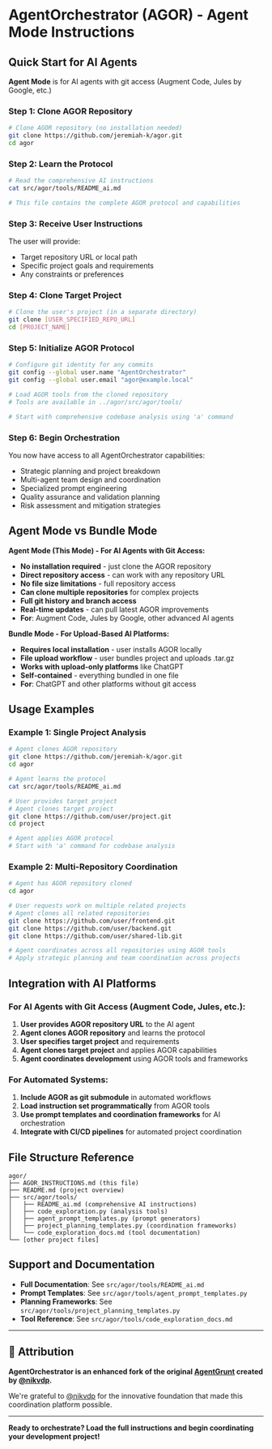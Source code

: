 # AgentOrchestrator (AGOR) - Agent Mode Instructions

## Quick Start for AI Agents

**Agent Mode** is for AI agents with git access (Augment Code, Jules by Google, etc.)

### Step 1: Clone AGOR Repository

```bash
# Clone AGOR repository (no installation needed)
git clone https://github.com/jeremiah-k/agor.git
cd agor
```

### Step 2: Learn the Protocol

```bash
# Read the comprehensive AI instructions
cat src/agor/tools/README_ai.md

# This file contains the complete AGOR protocol and capabilities
```

### Step 3: Receive User Instructions

The user will provide:

- Target repository URL or local path
- Specific project goals and requirements
- Any constraints or preferences

### Step 4: Clone Target Project

```bash
# Clone the user's project (in a separate directory)
git clone [USER_SPECIFIED_REPO_URL]
cd [PROJECT_NAME]
```

### Step 5: Initialize AGOR Protocol

```bash
# Configure git identity for any commits
git config --global user.name "AgentOrchestrator"
git config --global user.email "agor@example.local"

# Load AGOR tools from the cloned repository
# Tools are available in ../agor/src/agor/tools/

# Start with comprehensive codebase analysis using 'a' command
```

### Step 6: Begin Orchestration

You now have access to all AgentOrchestrator capabilities:

- Strategic planning and project breakdown
- Multi-agent team design and coordination
- Specialized prompt engineering
- Quality assurance and validation planning
- Risk assessment and mitigation strategies

## Agent Mode vs Bundle Mode

**Agent Mode (This Mode) - For AI Agents with Git Access:**

- **No installation required** - just clone the AGOR repository
- **Direct repository access** - can work with any repository URL
- **No file size limitations** - full repository access
- **Can clone multiple repositories** for complex projects
- **Full git history and branch access**
- **Real-time updates** - can pull latest AGOR improvements
- **For**: Augment Code, Jules by Google, other advanced AI agents

**Bundle Mode - For Upload-Based AI Platforms:**

- **Requires local installation** - user installs AGOR locally
- **File upload workflow** - user bundles project and uploads .tar.gz
- **Works with upload-only platforms** like ChatGPT
- **Self-contained** - everything bundled in one file
- **For**: ChatGPT and other platforms without git access

## Usage Examples

### Example 1: Single Project Analysis

```bash
# Agent clones AGOR repository
git clone https://github.com/jeremiah-k/agor.git
cd agor

# Agent learns the protocol
cat src/agor/tools/README_ai.md

# User provides target project
# Agent clones target project
git clone https://github.com/user/project.git
cd project

# Agent applies AGOR protocol
# Start with 'a' command for codebase analysis
```

### Example 2: Multi-Repository Coordination

```bash
# Agent has AGOR repository cloned
cd agor

# User requests work on multiple related projects
# Agent clones all related repositories
git clone https://github.com/user/frontend.git
git clone https://github.com/user/backend.git
git clone https://github.com/user/shared-lib.git

# Agent coordinates across all repositories using AGOR tools
# Apply strategic planning and team coordination across projects
```

## Integration with AI Platforms

### For AI Agents with Git Access (Augment Code, Jules, etc.):

1. **User provides AGOR repository URL** to the AI agent
2. **Agent clones AGOR repository** and learns the protocol
3. **User specifies target project** and requirements
4. **Agent clones target project** and applies AGOR capabilities
5. **Agent coordinates development** using AGOR tools and frameworks

### For Automated Systems:

1. **Include AGOR as git submodule** in automated workflows
2. **Load instruction set programmatically** from AGOR tools
3. **Use prompt templates and coordination frameworks** for AI orchestration
4. **Integrate with CI/CD pipelines** for automated project coordination

## File Structure Reference

```
agor/
├── AGOR_INSTRUCTIONS.md (this file)
├── README.md (project overview)
├── src/agor/tools/
│   ├── README_ai.md (comprehensive AI instructions)
│   ├── code_exploration.py (analysis tools)
│   ├── agent_prompt_templates.py (prompt generators)
│   ├── project_planning_templates.py (coordination frameworks)
│   └── code_exploration_docs.md (tool documentation)
└── [other project files]
```

## Support and Documentation

- **Full Documentation**: See `src/agor/tools/README_ai.md`
- **Prompt Templates**: See `src/agor/tools/agent_prompt_templates.py`
- **Planning Frameworks**: See `src/agor/tools/project_planning_templates.py`
- **Tool Reference**: See `src/agor/tools/code_exploration_docs.md`

---

## 🙏 Attribution

**AgentOrchestrator is an enhanced fork of the original [AgentGrunt](https://github.com/nikvdp/agentgrunt) created by [@nikvdp](https://github.com/nikvdp).**

We're grateful to [@nikvdp](https://github.com/nikvdp) for the innovative foundation that made this coordination platform possible.

---

**Ready to orchestrate? Load the full instructions and begin coordinating your development project!**
